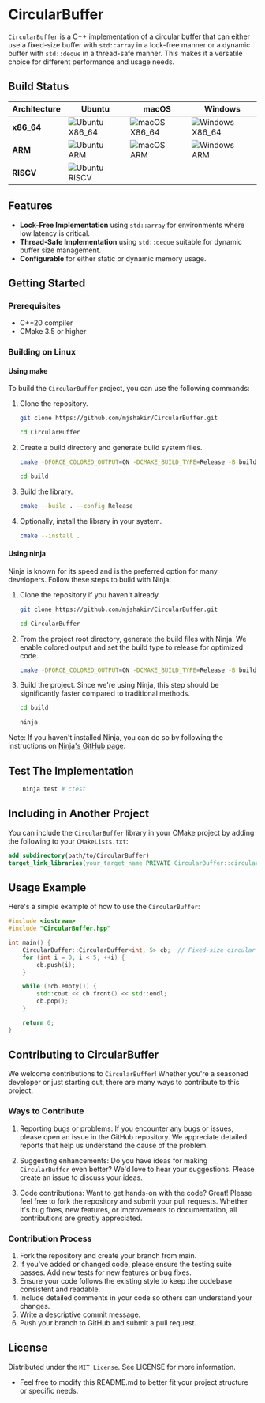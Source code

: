 # CircularBuffer

`CircularBuffer` is a C++ implementation of a circular buffer that can either use a fixed-size buffer with `std::array` in a lock-free manner or a dynamic buffer with `std::deque` in a thread-safe manner. This makes it a versatile choice for different performance and usage needs.

## Build Status

| Architecture | Ubuntu | macOS | Windows |
|--------------|--------|-------|---------|
| **x86_64**   | ![Ubuntu X86_64](https://github.com/mjshakir/CircularBuffer/actions/workflows/ubuntu_X86_64.yml/badge.svg) | ![macOS X86_64](https://github.com/mjshakir/CircularBuffer/actions/workflows/macos_x86_64.yml/badge.svg) | ![Windows X86_64](https://github.com/mjshakir/CircularBuffer/actions/workflows/windows_x86_64.yml/badge.svg) |
| **ARM**      | ![Ubuntu ARM](https://github.com/mjshakir/CircularBuffer/actions/workflows/ubuntu_arm.yml/badge.svg) | ![macOS ARM](https://github.com/mjshakir/CircularBuffer/actions/workflows/macos_arm.yml/badge.svg) | ![Windows ARM](https://github.com/mjshakir/CircularBuffer/actions/workflows/windows_arm.yml/badge.svg) |
| **RISCV**    | ![Ubuntu RISCV](https://github.com/mjshakir/CircularBuffer/actions/workflows/ubuntu_riscv.yml/badge.svg) |        |         |


## Features

- **Lock-Free Implementation** using `std::array` for environments where low latency is critical.
- **Thread-Safe Implementation** using `std::deque` suitable for dynamic buffer size management.
- **Configurable** for either static or dynamic memory usage.

## Getting Started

### Prerequisites

- C++20 compiler
- CMake 3.5 or higher

### Building on Linux

#### Using make

To build the `CircularBuffer` project, you can use the following commands:

1. Clone the repository.
    ```bash
    git clone https://github.com/mjshakir/CircularBuffer.git
    ```

    ```bash
    cd CircularBuffer
    ```

2. Create a build directory and generate build system files.
    ```bash
    cmake -DFORCE_COLORED_OUTPUT=ON -DCMAKE_BUILD_TYPE=Release -B build
    ```

    ```bash
    cd build
    ```

3. Build the library.
    ```bash
    cmake --build . --config Release
    ```

4. Optionally, install the library in your system.
    ```bash
    cmake --install .
    ```

#### Using ninja

Ninja is known for its speed and is the preferred option for many developers. Follow these steps to build with Ninja:

1. Clone the repository if you haven't already.
    ```bash
    git clone https://github.com/mjshakir/CircularBuffer.git
    ```

    ```bash
    cd CircularBuffer
    ```
2. From the project root directory, generate the build files with Ninja. We enable colored output and set the build type to release for optimized code.
    ```bash
    cmake -DFORCE_COLORED_OUTPUT=ON -DCMAKE_BUILD_TYPE=Release -B build -G Ninja
    ```

3. Build the project. Since we're using Ninja, this step should be significantly faster compared to traditional methods.
    ```bash
    cd build
    ```
    ```bash
    ninja
    ```

Note: If you haven't installed Ninja, you can do so by following the instructions on [Ninja's GitHub page](https://github.com/ninja-build/ninja).

## Test The Implementation 
```bash
    ninja test # ctest
```


## Including in Another Project
You can include the `CircularBuffer` library in your CMake project by adding the following to your `CMakeLists.txt`:
```cmake
add_subdirectory(path/to/CircularBuffer)
target_link_libraries(your_target_name PRIVATE CircularBuffer::circularbuffer)
```

## Usage Example
Here's a simple example of how to use the `CircularBuffer`:

```cpp
#include <iostream>
#include "CircularBuffer.hpp"

int main() {
    CircularBuffer::CircularBuffer<int, 5> cb;  // Fixed-size circular buffer
    for (int i = 0; i < 5; ++i) {
        cb.push(i);
    }

    while (!cb.empty()) {
        std::cout << cb.front() << std::endl;
        cb.pop();
    }

    return 0;
}
```

## Contributing to CircularBuffer
We welcome contributions to `CircularBuffer`! Whether you're a seasoned developer or just starting out, there are many ways to contribute to this project.

### Ways to Contribute
1. Reporting bugs or problems: If you encounter any bugs or issues, please open an issue in the GitHub repository. We appreciate detailed reports that help us understand the cause of the problem.

2. Suggesting enhancements: Do you have ideas for making `CircularBuffer` even better? We'd love to hear your suggestions. Please create an issue to discuss your ideas.

3. Code contributions: Want to get hands-on with the code? Great! Please feel free to fork the repository and submit your pull requests. Whether it's bug fixes, new features, or improvements to documentation, all contributions are greatly appreciated.

### Contribution Process
1. Fork the repository and create your branch from main.
2. If you've added or changed code, please ensure the testing suite passes. Add new tests for new features or bug fixes.
3. Ensure your code follows the existing style to keep the codebase consistent and readable.
4. Include detailed comments in your code so others can understand your changes.
5. Write a descriptive commit message.
6. Push your branch to GitHub and submit a pull request.

## License
Distributed under the `MIT License`. See LICENSE for more information.
- Feel free to modify this README.md to better fit your project structure or specific needs.
